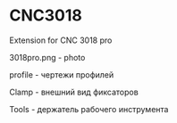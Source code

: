 # CNC3018

Extension for CNC 3018 pro

3018pro.png - photo

profile - чертежи профилей

Clamp - внешний вид фиксаторов

Tools - держатель рабочего инструмента
